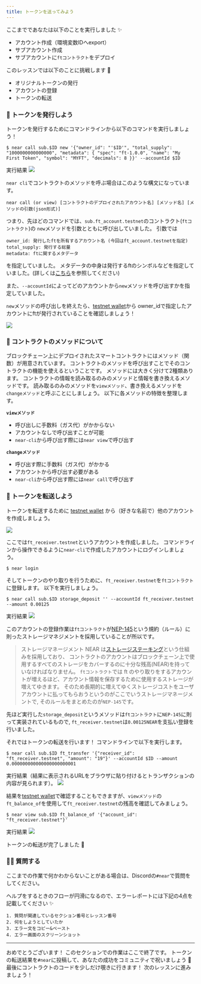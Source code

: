 ```yaml
---
title: トークンを送ってみよう
---
```

ここまでであなたは以下のことを実行しました ✨

- アカウント作成（環境変数IDへexport）
- サブアカウント作成
- サブアカウントに`ftコントラクト`をデプロイ

このレッスンでは以下のことに挑戦します 🚀

- オリジナルトークンの発行
- アカウントの登録
- トークンの転送

### 🌱 トークンを発行しよう

トークンを発行するためにコマンドラインから以下のコマンドを実行しましょう！

```
$ near call sub.$ID new '{"owner_id": "'$ID'", "total_supply": "1000000000000000", "metadata": { "spec": "ft-1.0.0", "name": "My First Token", "symbol": "MYFT", "decimals": 8 }}' --accountId $ID
```

実行結果
![](/images/NEAR-BikeShare/section-1/1_3_1.png)

`near cli`でコントラクトのメソッドを呼ぶ場合はこのような構文になっています。

```
near call (or view) [コントラクトのデプロイされたアカウント名] [メソッド名] [メソッドの引数(json形式)]
```

つまり、先ほどのコマンドでは、`sub.ft_account.testnet`のコントラクト(`ftコントラクト`)の
`new`メソッドを引数とともに呼び出していました。
引数では

```
owner_id: 発行したftを所有するアカウント名 (今回はft_account.testnetを指定)
total_supply: 発行する総量
metadata: ftに関するメタデータ
```

を指定していました。
メタデータの中身は発行するftのシンボルなどを指定していました。(詳しくは[こちら](https://nomicon.io/Standards/Tokens/FungibleToken/Metadata#reference-level-explanation)を参照してください)

また、`--accountId`によってどのアカウントから`new`メソッドを呼び出すかを指定していました。

`new`メソッドの呼び出しを終えたら、[testnet wallet](https://wallet.testnet.near.org/)から
owner_idで指定したアカウントにftが発行されていることを確認しましょう！

![](/images/NEAR-BikeShare/section-1/1_3_2.png)

### 🎈 コントラクトのメソッドについて

ブロックチェーン上にデプロイされたスマートコントラクトにはメソッド（関数）が用意されています。
コントラクトのメソッドを呼び出すことでそのコントラクトの機能を使えるということです。
メソッドには大きく分けて2種類あります。
コントラクトの情報を読み取るのみのメソッドと情報を書き換えるメソッドです。
読み取るのみのメソッドを`viewメソッド`、書き換えるメソッドを`changeメソッド`と呼ぶことにしましょう。
以下に各メソッドの特徴を整理します。

**`viewメソッド`**

- 呼び出しに手数料（ガス代）がかからない
- アカウントなしで呼び出すことが可能
- `near-cli`から呼び出す際には`near view`で呼び出す

**`changeメソッド`**

- 呼び出す際に手数料（ガス代）がかかる
- アカウントから呼び出す必要がある
- `near-cli`から呼び出す際には`near call`で呼び出す

### 🚢 トークンを転送しよう

トークンを転送するために [testnet wallet](https://wallet.testnet.near.org/) から（好きな名前で）他のアカウントを作成しましょう。

![](/images/NEAR-BikeShare/section-1/1_3_3.png)

ここでは`ft_receiver.testnet`というアカウントを作成しました。
コマンドラインから操作できるように`near-cli`で作成したアカウントにログインしましょう。

```
$ near login
```

そしてトークンのやり取りを行うために、`ft_receiver.testnet`を`ftコントラクト`に登録します。
以下を実行しましょう。

```
$ near call sub.$ID storage_deposit '' --accountId ft_receiver.testnet --amount 0.00125
```

実行結果
![](/images/NEAR-BikeShare/section-1/1_3_4.png)

このアカウントの登録作業は`ftコントラクト`が[NEP-145](https://nomicon.io/Standards/StorageManagement)という規約（ルール）に則ったストレージマネジメントを採用していることが所以です。

> ストレージマネージメント
> NEAR は[ストレージステーキング](https://docs.near.org/concepts/storage/storage-staking)という仕組みを採用しており、
> コントラクトのアカウントはブロックチェーン上で使用するすべてのストレージをカバーするのに十分な残高(NEAR)を持っていなければなりません。
> `ftコントラクト`では ft のやり取りをするアカウントが増えるほど、アカウント情報を保存するために使用するストレージが増えてゆきます。
> そのため長期的に増えてゆくストレージコストをユーザアカウントに払ってもらおうというのがここでいうストレージマネージメントで,
> そのルールをまとめたのが`NEP-145`です。

先ほど実行した`storage_deposit`というメソッドは`ftコントラクト`に`NEP-145`に則って実装されているもので,
`ft_receiver.testnet`は`0.00125NEAR`を支払い登録を行いました。

それではトークンの転送を行います！
コマンドラインで以下を実行します。

```
$ near call sub.$ID ft_transfer '{"receiver_id": "ft_receiver.testnet", "amount": "19"}' --accountId $ID --amount 0.000000000000000000000001
```

実行結果（結果に表示されるURLをブラウザに貼り付けるとトランザクションの内容が見られます）。
![](/images/NEAR-BikeShare/section-1/1_3_5.png)

結果を[testnet wallet](https://wallet.testnet.near.org/)で確認することもできますが、`viewメソッド`の`ft_balance_of`を使用して`ft_receiver.testnet`の残高を確認してみましょう。

```
$ near view sub.$ID ft_balance_of '{"account_id": "ft_receiver.testnet"}'
```

実行結果
![](/images/NEAR-BikeShare/section-1/1_3_6.png)

トークンの転送が完了しました 🎉

### 🙋‍♂️ 質問する

ここまでの作業で何かわからないことがある場合は、Discordの`#near`で質問をしてください。

ヘルプをするときのフローが円滑になるので、エラーレポートには下記の4点を記載してください ✨

```
1. 質問が関連しているセクション番号とレッスン番号
2. 何をしようとしていたか
3. エラー文をコピー&ペースト
4. エラー画面のスクリーンショット
```

---

おめでとうございます！
このセクションでの作業はここで終了です。
トークンの転送結果を`#near`に投稿して、あなたの成功をコミュニティで祝いましょう 🎉
最後にコントラクトのコードを少しだけ覗きに行きます！
次のレッスンに進みましょう！


